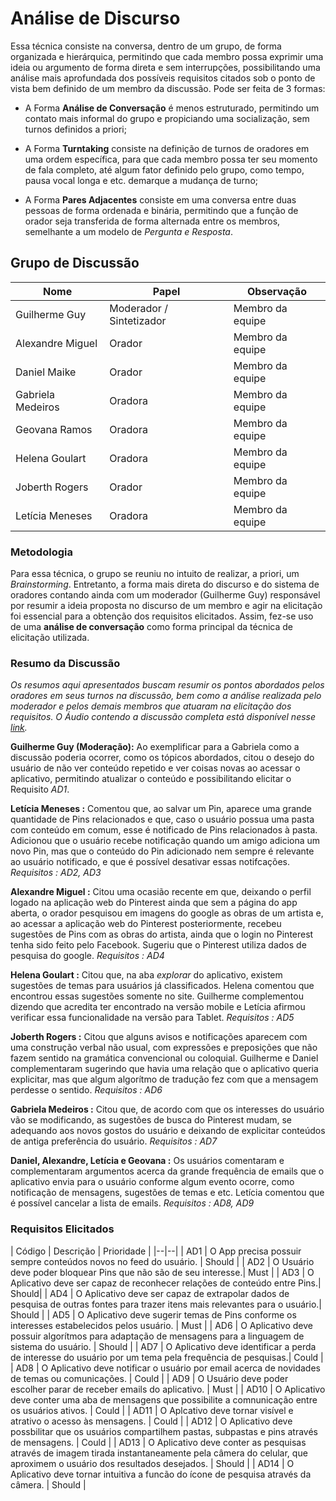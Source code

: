# Análise de Discurso

Essa técnica consiste na conversa, dentro de um grupo, de forma organizada e hierárquica, permitindo que cada membro possa exprimir uma ideia ou argumento de forma direta e sem interrupções, possibilitando uma análise mais aprofundada dos possíveis requisitos citados sob o ponto de vista bem definido de um membro da discussão. Pode ser feita de 3 formas:

* A Forma **Análise de Conversação** é menos estruturado, permitindo um contato mais informal do grupo e propiciando uma socialização, sem turnos definidos a priori;

* A Forma **Turntaking** consiste na definição de turnos de oradores em uma ordem específica, para que cada membro possa ter seu momento de fala completo, até algum fator definido pelo grupo, como tempo, pausa vocal longa e etc. demarque a mudança de turno;

* A Forma **Pares Adjacentes** consiste em uma conversa entre duas pessoas de forma ordenada e binária, permitindo que a função de orador seja transferida de forma alternada entre os membros, semelhante a um modelo de _Pergunta e Resposta_.


## Grupo de Discussão

| Nome | Papel | Observação |
|--|--|--|
| Guilherme Guy | Moderador / Sintetizador| Membro da equipe |
| Alexandre Miguel | Orador| Membro da equipe |
| Daniel Maike | Orador | Membro da equipe |
| Gabriela Medeiros | Oradora| Membro da equipe |
| Geovana Ramos | Oradora | Membro da equipe |
| Helena Goulart| Oradora| Membro da equipe |
| Joberth Rogers | Orador| Membro da equipe |
| Letícia Meneses| Oradora| Membro da equipe |

### Metodologia

Para essa técnica, o grupo se reuniu no intuito de realizar, a priori, um _Brainstorming_. Entretanto, a forma mais direta do discurso e do sistema de oradores contando ainda com um moderador (Guilherme Guy) responsável por resumir a ideia proposta no discurso de um membro e agir na elicitação foi essencial para a obtenção dos requisitos elicitados. Assim, fez-se uso de uma **análise de conversação** como forma principal da técnica de elicitação utilizada.

### Resumo da Discussão

_Os resumos aqui apresentados buscam resumir os pontos abordados pelos oradores em seus turnos na discussão, bem como a análise realizada pelo moderador e pelos demais membros que atuaram na elicitação dos requisitos. O Áudio contendo a discussão completa está disponível nesse [link](https://drive.google.com/open?id=1VcwwykePY8xA2j7U9DbHl8KZQ-SyajmN)._

**Guilherme Guy (Moderação):** Ao exemplificar para a Gabriela como a discussão poderia ocorrer, como os tópicos abordados, citou o desejo do usuário de não ver conteúdo repetido e ver coisas novas ao acessar o aplicativo, permitindo atualizar o conteúdo e possibilitando elicitar o Requisito _AD1_.

**Letícia Meneses :** Comentou que, ao salvar um Pin, aparece uma grande quantidade de Pins relacionados e que, caso o usuário possua uma pasta com conteúdo em comum, esse é notificado de Pins relacionados à pasta. Adicionou que o usuário recebe notificação quando um amigo adiciona um novo Pin, mas que o conteúdo do Pin adicionado nem sempre é relevante ao usuário notificado, e que é possível desativar essas notifcações.
_Requisitos : AD2, AD3_

**Alexandre Miguel :** Citou uma ocasião recente em que, deixando o perfil logado na aplicação web do Pinterest ainda que sem a página do app aberta, o orador pesquisou em imagens do google as obras de um artista e, ao acessar a aplicação web do Pinterest posteriormente, recebeu sugestões de Pins com as obras do artista, ainda que o login no Pinterest tenha sido feito pelo Facebook. Sugeriu que o Pinterest utiliza dados de pesquisa do google.
_Requisitos : AD4_

**Helena Goulart :** Citou que, na aba _explorar_ do aplicativo, existem sugestões de temas para usuários já classificados. Helena comentou que encontrou essas sugestões somente no site. Guilherme complementou dizendo que acredita ter encontrado na versão mobile e Letícia afirmou verificar essa funcionalidade na versão para Tablet.
_Requisitos : AD5_

**Joberth Rogers :** Citou que alguns avisos e notificações aparecem com uma construção verbal não usual, com expressões e preposições que não fazem sentido na gramática convencional ou coloquial. Guilherme e Daniel complementaram sugerindo que havia uma relação que o aplicativo queria explicitar, mas que algum algorítmo de tradução fez com que a mensagem perdesse o sentido.
 _Requisitos : AD6_

 **Gabriela Medeiros :** Citou que, de acordo com que os interesses do usuário vão se modificando, as sugestões de busca do Pinterest mudam, se adequando aos novos gostos do usuário e deixando de explicitar conteúdos de antiga preferência do usuário.
  _Requisitos : AD7_

 **Daniel, Alexandre, Letícia e Geovana :** Os usuários comentaram e complementaram argumentos acerca da grande frequência de emails que o aplicativo envia para o usuário conforme algum evento ocorre, como notificação de mensagens, sugestões de temas e etc. Letícia comentou que é possível cancelar a lista de emails.
  _Requisitos : AD8, AD9_


### Requisitos Elicitados

| Código | Descrição | Prioridade |
|--|--|
| AD1 | O App precisa possuir sempre conteúdos novos no feed do usuário. | Should |
| AD2 | O Usuário deve poder bloquear Pins que não são de seu interesse.| Must |
| AD3 | O Aplicativo deve ser capaz de reconhecer relações de conteúdo entre Pins.| Should|
| AD4 | O Aplicativo deve ser capaz de extrapolar dados de pesquisa de outras fontes para trazer itens mais relevantes para o usuário.| Should |
| AD5 | O Aplicativo deve sugerir temas de Pins conforme os interesses estabelecidos pelos usuário. | Must |
| AD6 | O Aplicativo deve possuir algorítmos para adaptação de mensagens para a linguagem de sistema do usuário. | Should |
| AD7 | O Aplicativo deve identificar a perda de interesse do usuário por um tema pela frequência de pesquisas.| Could |
| AD8 | O Aplicativo deve notificar o usuário por email acerca de novidades de temas ou comunicações. | Could |
| AD9 | O Usuário deve poder escolher parar de receber emails do aplicativo. | Must |
| AD10 | O Aplicativo deve conter uma aba de mensagens que possibilite a comnunicação entre os usuários ativos. | Could |
| AD11 | O Aplcativo deve tornar visível e atrativo o acesso às mensagens. | Could |
| AD12 | O Aplicativo deve possbilitar que os usuários compartilhem pastas, subpastas e pins através de mensagens. | Could |
| AD13 | O Aplicativo deve conter as pesquisas através de imagem tirada instantaneamente pela câmera do celular, que aproximem o usuário dos resultados desejados. | Should |
| AD14 | O Aplicativo deve tornar intuitiva a funcão do ícone de pesquisa através da câmera. | Should |
